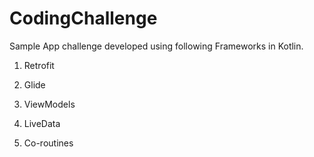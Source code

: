 # CodingChallenge

Sample App challenge developed using following Frameworks in Kotlin.

1) Retrofit

2) Glide

3) ViewModels

4) LiveData

5) Co-routines
